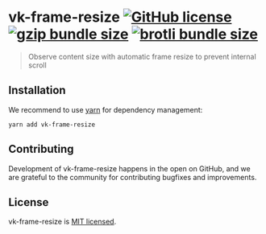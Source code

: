 # vk-frame-resize [![GitHub license](https://img.shields.io/badge/license-MIT-blue.svg)](https://github.com/eolme/vk-frame-resize/blob/master/LICENSE) [![gzip bundle size](https://phobia.vercel.app/api/badge/gz/vk-frame-resize)](https://phobia.vercel.app/p/vk-frame-resize) [![brotli bundle size](https://phobia.vercel.app/api/badge/br/vk-frame-resize)](https://phobia.vercel.app/p/vk-frame-resize)

> Observe content size with automatic frame resize to prevent internal scroll

## Installation

We recommend to use [yarn](https://yarnpkg.com/getting-started) for dependency management:

```shell
yarn add vk-frame-resize
```

## Contributing

Development of vk-frame-resize happens in the open on GitHub, and we are grateful to the community for contributing bugfixes and improvements.

## License

vk-frame-resize is [MIT licensed](./LICENSE).
